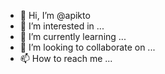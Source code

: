 - 👋 Hi, I’m @apikto
- 👀 I’m interested in ...
- 🌱 I’m currently learning ...
- 💞️ I’m looking to collaborate on ...
- 📫 How to reach me ...

<!---
apikto/apikto is a ✨ special ✨ repository because its `README.md` (this file) appears on your GitHub profile.
You can click the Preview link to take a look at your changes.
--->
